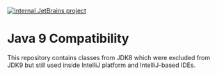 [![internal JetBrains project](https://jb.gg/badges/internal-plastic.svg)](https://github.com/JetBrains#jetbrains-on-github)
# Java 9 Compatibility
This repository contains classes from JDK8 which were excluded from JDK9 but still used inside IntelliJ platform and IntelliJ-based IDEs.

